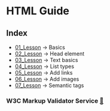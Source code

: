 # HTML Guide

## Index
- [01_Lesson](01_Lesson) &rarr; Basics
- [02_Lesson](02_Lesson) &rarr; Head element
- [03_Lesson](03_Lesson) &rarr; Text basics
- [04_Lesson](04_Lesson) &rarr; List types
- [05_Lesson](05_Lesson) &rarr; Add links
- [06_Lesson](06_Lesson) &rarr; Add images
- [07_Lesson](07_Lesson) &rarr; Semantic tags

### W3C Markup Validator Service [🔗](https://validator.w3.org/)